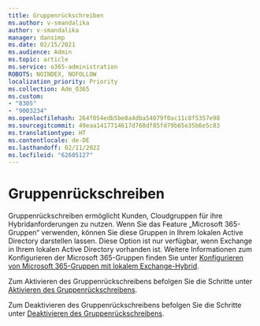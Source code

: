 ```yaml
---
title: Gruppenrückschreiben
ms.author: v-smandalika
author: v-smandalika
manager: dansimp
ms.date: 02/15/2021
ms.audience: Admin
ms.topic: article
ms.service: o365-administration
ROBOTS: NOINDEX, NOFOLLOW
localization_priority: Priority
ms.collection: Adm_O365
ms.custom:
- "8305"
- "9003234"
ms.openlocfilehash: 264f054edb5be0a4dba54079f0ac11c8f5357e98
ms.sourcegitcommit: 49eaa1417714617d768df85fd79b65e35b6e5c83
ms.translationtype: HT
ms.contentlocale: de-DE
ms.lasthandoff: 02/11/2022
ms.locfileid: "62605127"
---
```

# <a name="group-writeback"></a>Gruppenrückschreiben

Gruppenrückschreiben ermöglicht Kunden, Cloudgruppen für ihre Hybridanforderungen zu nutzen. Wenn Sie das Feature „Microsoft 365-Gruppen“ verwenden, können Sie diese Gruppen in Ihrem lokalen Active Directory darstellen lassen. Diese Option ist nur verfügbar, wenn Exchange in Ihrem lokalen Active Directory vorhanden ist. Weitere Informationen zum Konfigurieren der Microsoft 365-Gruppen finden Sie unter [Konfigurieren von Microsoft 365-Gruppen mit lokalem Exchange-Hybrid](https://docs.microsoft.com/exchange/hybrid-deployment/set-up-microsoft-365-groups#enable-group-writeback-in-azure-ad-connect).

Zum Aktivieren des Gruppenrückschreibens befolgen Sie die Schritte unter [Aktivieren des Gruppenrückschreibens](https://docs.microsoft.com/azure/active-directory/hybrid/how-to-connect-group-writeback#enable-group-writeback). 

Zum Deaktivieren des Gruppenrückschreibens befolgen Sie die Schritte unter [Deaktivieren des Gruppenrückschreibens](https://docs.microsoft.com/azure/active-directory/hybrid/how-to-connect-group-writeback#disabling-group-writeback).